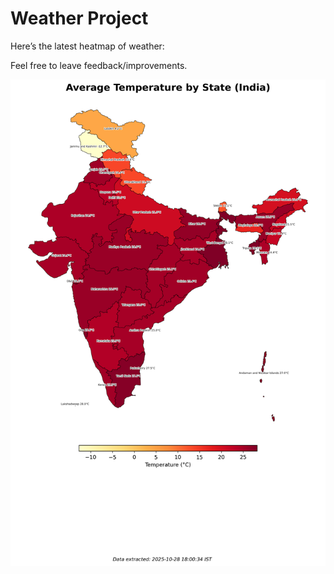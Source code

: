 # Weather Project

Here’s the latest heatmap of weather:

Feel free to leave feedback/improvements.

![India Heatmap](docs/assets/india_heatmap.png?v=00B76C)

